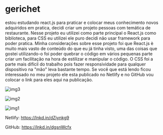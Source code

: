 # gerichet
estou estudando react.js para praticar e colocar meus conhecimento novos adquiridos em pratica, decidi criar um projeto pessoas com temática de restaurante.
Nesse projeto eu utilizei como parte principal o React.js como biblioteca, para CSS eu utilizei ele puro decidi não usar framework para poder pratica.
Minha considerações sobre esse projeto foi que React.js è muito mais vasto de conteúdo do que eu já tinha visto, uma das coisas que gostei utilizando-o foi poder quebrar o código em vários pequenas parte criar um facilitação na hora de estilizar e manipular o código. O CSS foi a parte mais difícil do trabalho pois fazer responsividade para qualquer dispositivo na "mão" leva bastante tempo.
Se você que está lendo ficou interessado no meu projeto ele esta publicado no Netlify e no GitHub vou colocar o link para eles aqui na publicação.

![img3](https://github.com/alexLDSpedroDEV/gerichet/assets/115034319/6094ee57-1a50-45da-81bd-1f7cd0e48c28)

![img2](https://github.com/alexLDSpedroDEV/gerichet/assets/115034319/91e856f2-b1a4-4bf2-8f3b-2da15044ec32)

![img1](https://github.com/alexLDSpedroDEV/gerichet/assets/115034319/ecbc97e0-608d-495c-b899-5046fded43d3)

Netlify: https://lnkd.in/dZjynkg9

GitHub: https://lnkd.in/dgsnWcfx
